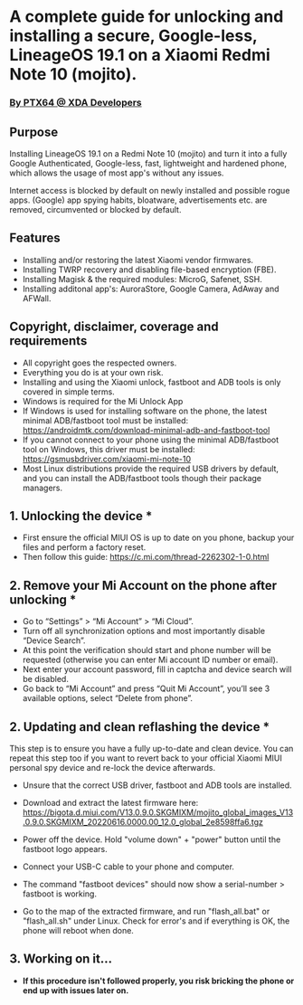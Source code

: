  # A complete guide for unlocking and installing a secure, Google-less, LineageOS 19.1 on a Xiaomi Redmi Note 10 (mojito).

### <a href="https://forum.xda-developers.com/m/ptx64.11988819/">By PTX64 @ XDA Developers</a>

## Purpose

Installing LineageOS 19.1 on a Redmi Note 10 (mojito) and turn it into a fully Google Authenticated, Google-less, fast, lightweight and hardened phone, which allows the usage of most app's without any issues.

Internet access is blocked by default on newly installed and possible rogue apps. (Google) app spying habits, bloatware, advertisements etc. are removed, circumvented or blocked by default.

## Features

- Installing and/or restoring the latest Xiaomi vendor firmwares.
- Installing TWRP recovery and disabling file-based encryption (FBE).
- Installing Magisk & the required modules: MicroG, Safenet, SSH.
- Installing additonal app's: AuroraStore, Google Camera, AdAway and AFWall.

## Copyright, disclaimer, coverage and requirements

- All copyright goes the respected owners.
- Everything you do is at your own risk.
- Installing and using the Xiaomi unlock, fastboot and ADB tools is only covered in simple terms.
- Windows is required for the Mi Unlock App
- If Windows is used for installing software on the phone, the latest minimal ADB/fastboot tool must be installed: https://androidmtk.com/download-minimal-adb-and-fastboot-tool
- If you cannot connect to your phone using the minimal ADB/fastboot tool on Windows, this driver must be installed: https://gsmusbdriver.com/xiaomi-mi-note-10
- Most Linux distributions provide the required USB drivers by default, and you can install the ADB/fastboot tools though their package managers.

## 1. Unlocking the device *

- First ensure the official MIUI OS is up to date on you phone, backup your files and perform a factory reset.
- Then follow this guide: https://c.mi.com/thread-2262302-1-0.html

## 2. Remove your Mi Account on the phone after unlocking *

- Go to “Settings” > “Mi Account” > “Mi Cloud”.
- Turn off all synchronization options and most importantly disable “Device Search”.
- At this point the verification should start and phone number will be requested (otherwise you can enter Mi account ID number or email).
- Next enter your account password, fill in captcha and device search will be disabled.
- Go back to “Mi Account” and press “Quit Mi Account”, you’ll see 3 available options, select “Delete from phone”.


## 2. Updating and clean reflashing the device *
This step is to ensure you have a fully up-to-date and clean device. You can repeat this step too if you want to revert back to your official Xiaomi MIUI personal spy device and re-lock the device afterwards.

- Unsure that the correct USB driver, fastboot and ADB tools are installed.

- Download and extract the latest firmware here: https://bigota.d.miui.com/V13.0.9.0.SKGMIXM/mojito_global_images_V13.0.9.0.SKGMIXM_20220616.0000.00_12.0_global_2e8598ffa6.tgz

- Power off the device. Hold "volume down" + "power" button until the fastboot logo appears.

- Connect your USB-C cable to your phone and computer.

- The command "fastboot devices" should now show a serial-number > fastboot is working.
- Go to the map of the extracted firmware, and run "flash_all.bat" or "flash_all.sh" under Linux. Check for error's and if everything is OK, the phone will reboot when done.


## 3. Working on it...

* **If this procedure isn't followed properly, you risk bricking the phone or end up with issues later on.**

